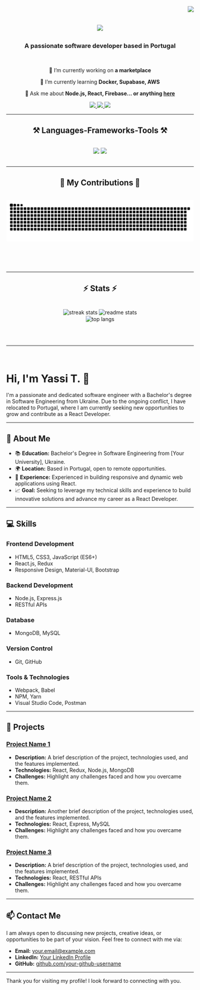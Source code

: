 <img align="right" src="https://visitor-badge.laobi.icu/badge?page_id=YTDev.YTDev" />

<h1 align="center">
    <img src="https://readme-typing-svg.herokuapp.com/?font=Righteous&size=35&center=true&vCenter=true&width=500&height=70&duration=4000&lines=Hi+There!+👋;+I'm+Yassi+T.!;" />
</h1>

<h3 align="center">A passionate software developer based in Portugal </h3>

<br/>

<div align="center">
 
 🔭 I’m currently working on **a marketplace**
 
 🌱 I’m currently learning **Docker, Supabase, AWS**

💬 Ask me about **Node.js, React, Firebase... or anything [here](https://github.com/YTDev/YTDev/issues)**


 </div>
 
<div align="center"> 
  <a href="mailto:yassitale.business@gmail.com">
    <img src="https://img.shields.io/badge/Gmail-333333?style=for-the-badge&logo=gmail&logoColor=red" />
  </a>
  <a href="https://linkedin.com/in/yassi-t-234b762a7" target="_blank">
    <img src="https://img.shields.io/badge/LinkedIn-0077B5?style=for-the-badge&logo=linkedin&logoColor=white" target="_blank" />
  </a>
  <a href="#" target="_blank">
     <img src="https://img.shields.io/badge/Portfolio-FF5722?style=for-the-badge&logo=todoist&logoColor=white" target="_blank" /> <!-- sqlite, safari, google-chrome are other good icon options -->
  </a>
</div>

 <hr/>
 
<h2 align="center">⚒️ Languages-Frameworks-Tools ⚒️</h2>
<br/>
<div align="center">
    <img src="https://skillicons.dev/icons?i=react,bootstrap,mui,html,css,vscode,github,figma,tailwind,git,r" />
    <img src="https://skillicons.dev/icons?i=nodejs,python,javascript,typescript,express,firebase,mongodb,c,java,nextjs,mysql,flask" /><br>
</div>

<br/>
<hr/>

<div align="center">
  <h2>🐍 My Contributions 🐍</h2>
  <br>
  <img alt="snake eating my contributions" src="https://raw.githubusercontent.com/YTDev/YTDev/output/github-contribution-grid-snake.svg" />
  
  <br/><br/><br/>
</div>

<hr/>

<h2 align="center">⚡ Stats ⚡</h2>
<br>
<div align=center>
<img width=390 src="https://github-readme-streak-stats-salesp07.vercel.app/?user=YTDev&count_private=true&theme=react&border_radius=10" alt="streak stats"/>

  
  <img width=390 src="https://github-readme-stats.vercel.app/api?username=YTDev&show_icons=true&theme=react&rank_icon=github&border_radius=10" alt="readme stats" />
  <br/>
  <img width=325 align="center" src="https://github-readme-stats.vercel.app/api/top-langs/?username=YTDev&layout=compact&theme=react&border_radius=10&size_weight=0.5&count_weight=0.5&exclude_repo=github-readme-stats" alt="top langs" />
</div>

<br/><br/>






<hr/>

<br/>


# Hi, I'm Yassi T. 👋

I'm a passionate and dedicated software engineer with a Bachelor's degree in Software Engineering from Ukraine. Due to the ongoing conflict, I have relocated to Portugal, where I am currently seeking new opportunities to grow and contribute as a React Developer.

---

## 📝 About Me

- 📚 **Education:** Bachelor's Degree in Software Engineering from [Your University], Ukraine.
- 🌍 **Location:** Based in Portugal, open to remote opportunities.
- 💼 **Experience:** Experienced in building responsive and dynamic web applications using React.
- 📈 **Goal:** Seeking to leverage my technical skills and experience to build innovative solutions and advance my career as a React Developer.

---

## 💻 Skills

### Frontend Development
- HTML5, CSS3, JavaScript (ES6+)
- React.js, Redux
- Responsive Design, Material-UI, Bootstrap

### Backend Development
- Node.js, Express.js
- RESTful APIs

### Database
- MongoDB, MySQL

### Version Control
- Git, GitHub

### Tools & Technologies
- Webpack, Babel
- NPM, Yarn
- Visual Studio Code, Postman

---

## 🚀 Projects

### [Project Name 1](link-to-project-repo)
- **Description:** A brief description of the project, technologies used, and the features implemented.
- **Technologies:** React, Redux, Node.js, MongoDB
- **Challenges:** Highlight any challenges faced and how you overcame them.

### [Project Name 2](link-to-project-repo)
- **Description:** Another brief description of the project, technologies used, and the features implemented.
- **Technologies:** React, Express, MySQL
- **Challenges:** Highlight any challenges faced and how you overcame them.

### [Project Name 3](link-to-project-repo)
- **Description:** A brief description of the project, technologies used, and the features implemented.
- **Technologies:** React, RESTful APIs
- **Challenges:** Highlight any challenges faced and how you overcame them.

---

## 📫 Contact Me

I am always open to discussing new projects, creative ideas, or opportunities to be part of your vision. Feel free to connect with me via:

- **Email:** [your.email@example.com](mailto:your.email@example.com)
- **LinkedIn:** [Your LinkedIn Profile](link-to-your-linkedin-profile)
- **GitHub:** [github.com/your-github-username](https://github.com/your-github-username)

---

Thank you for visiting my profile! I look forward to connecting with you.
